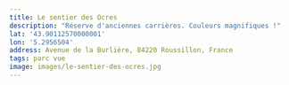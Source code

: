 ```yaml
---
title: Le sentier des Ocres
description: "Réserve d'anciennes carrières. Couleurs magnifiques !"
lat: '43.90112570000001'
lon: '5.2956504'
address: Avenue de la Burlière, 84220 Roussillon, France
tags: parc vue
image: images/le-sentier-des-ocres.jpg
---
```


